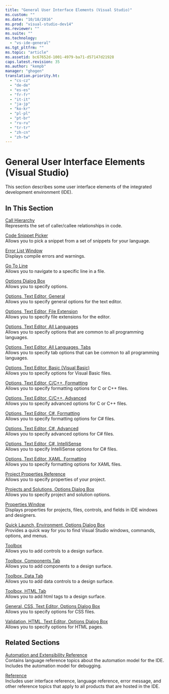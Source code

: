 ```yaml
---
title: "General User Interface Elements (Visual Studio)"
ms.custom: ""
ms.date: "10/18/2016"
ms.prod: "visual-studio-dev14"
ms.reviewer: ""
ms.suite: ""
ms.technology: 
  - "vs-ide-general"
ms.tgt_pltfrm: ""
ms.topic: "article"
ms.assetid: bc67652d-1001-4979-ba71-d57147d21928
caps.latest.revision: 35
ms.author: "kempb"
manager: "ghogen"
translation.priority.ht: 
  - "cs-cz"
  - "de-de"
  - "es-es"
  - "fr-fr"
  - "it-it"
  - "ja-jp"
  - "ko-kr"
  - "pl-pl"
  - "pt-br"
  - "ru-ru"
  - "tr-tr"
  - "zh-cn"
  - "zh-tw"
---
```

# General User Interface Elements (Visual Studio)
This section describes some user interface elements of the integrated development environment (IDE).  
  
## In This Section  
 [Call Hierarchy](../reference/call-hierarchy.md)  
 Represents the set of caller/callee relationships in code.  
  
 [Code Snippet Picker](../reference/code-snippet-picker.md)  
 Allows you to pick a snippet from a set of snippets for your language.  
  
 [Error List Window](../reference/error-list-window.md)  
 Displays compile errors and warnings.  
  
 [Go To Line](../reference/go-to-line.md)  
 Allows you to navigate to a specific line in a file.  
  
 [Options Dialog Box](../reference/options-dialog-box--visual-studio-.md)  
 Allows you to specify options.  
  
 [Options, Text Editor, General](../reference/options--text-editor--general.md)  
 Allows you to specify general options for the text editor.  
  
 [Options, Text Editor, File Extension](../reference/options--text-editor--file-extension.md)  
 Allows you to specify file extensions for the editor.  
  
 [Options, Text Editor, All Languages](../reference/options--text-editor--all-languages.md)  
 Allows you to specify options that are common to all programming languages.  
  
 [Options, Text Editor, All Languages, Tabs](../reference/options--text-editor--all-languages--tabs.md)  
 Allows you to specify tab options that can be common to all programming languages.  
  
 [Options, Text Editor, Basic (Visual Basic)](../reference/options--text-editor--basic--visual-basic-.md)  
 Allows you to specify options for Visual Basic files.  
  
 [Options, Text Editor, C/C++, Formatting](../reference/options--text-editor--c-c----formatting.md)  
 Allows you to specify formatting options for C or C++ files.  
  
 [Options, Text Editor, C/C++, Advanced](../reference/options--text-editor--c-c----advanced.md)  
 Allows you to specify advanced options for C or C++ files.  
  
 [Options, Text Editor, C#, Formatting](../reference/options--text-editor--csharp--formatting.md)  
 Allows you to specify formatting options for C# files.  
  
 [Options, Text Editor, C#, Advanced](../reference/options--text-editor--csharp--advanced.md)  
 Allows you to specify advanced options for C# files.  
  
 [Options, Text Editor, C#, IntelliSense](../reference/options--text-editor--csharp--intellisense.md)  
 Allows you to specify IntelliSense options for C# files.  
  
 [Options, Text Editor, XAML, Formatting](../reference/options--text-editor--xaml--formatting.md)  
 Allows you to specify formatting options for XAML files.  
  
 [Project Properties Reference](../reference/project-properties-reference.md)  
 Allows you to specify properties of your project.  
  
 [Projects and Solutions, Options Dialog Box](../reference/projects-and-solutions--options-dialog-box.md)  
 Allows you to specify project and solution options.  
  
 [Properties Window](../reference/properties-window.md)  
 Displays properties for projects, files, controls, and fields in IDE windows and designers.  
  
 [Quick Launch, Environment, Options Dialog Box](../reference/quick-launch--environment--options-dialog-box.md)  
 Provides a quick way for you to find Visual Studio windows, commands, options, and menus.  
  
 [Toolbox](../reference/toolbox.md)  
 Allows you to add controls to a design surface.  
  
 [Toolbox, Components Tab](../reference/toolbox--components-tab.md)  
 Allows you to add components to a design surface.  
  
 [Toolbox, Data Tab](../reference/toolbox--data-tab.md)  
 Allows you to add data controls to a design surface.  
  
 [Toolbox, HTML Tab](../reference/toolbox--html-tab.md)  
 Allows you to add html tags to a design surface.  
  
 [General, CSS, Text Editor, Options Dialog Box](../Topic/General,%20CSS,%20Text%20Editor,%20Options%20Dialog%20Box.md)  
 Allows you to specify options for CSS files.  
  
 [Validation, HTML, Text Editor, Options Dialog Box](../Topic/Validation,%20HTML,%20Text%20Editor,%20Options%20Dialog%20Box.md)  
 Allows you to specify options for HTML pages.  
  
## Related Sections  
 [Automation and Extensibility Reference](../Topic/Automation%20and%20Extensibility%20Reference.md)  
 Contains language reference topics about the automation model for the IDE. Includes the automation model for debugging.  
  
 [Reference](../reference/visual-studio-reference.md)  
 Includes user interface reference, language reference, error message, and other reference topics that apply to all products that are hosted in the IDE.